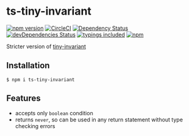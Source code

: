 # ts-tiny-invariant
[![npm version](https://badge.fury.io/js/ts-tiny-invariant.svg?t=1495378566925)](https://badge.fury.io/js/ts-tiny-invariant)
[![CircleCI](https://circleci.com/gh/iyegoroff/ts-tiny-invariant.svg?style=svg)](https://circleci.com/gh/iyegoroff/ts-tiny-invariant)
[![Dependency Status](https://david-dm.org/iyegoroff/ts-tiny-invariant.svg?t=1495378566925)](https://david-dm.org/iyegoroff/ts-tiny-invariant)
[![devDependencies Status](https://david-dm.org/iyegoroff/ts-tiny-invariant/dev-status.svg)](https://david-dm.org/iyegoroff/ts-tiny-invariant?type=dev)
[![typings included](https://img.shields.io/badge/typings-included-brightgreen.svg?t=1495378566925)](dist/index.d.ts)
[![npm](https://img.shields.io/npm/l/express.svg?t=1495378566925)](https://www.npmjs.com/package/ts-tiny-invariant)

Stricter version of [tiny-invariant](https://github.com/alexreardon/tiny-invariant)

## Installation

`$ npm i ts-tiny-invariant`

## Features

- accepts only `boolean` condition
- returns `never`, so can be used in any return statement without type checking errors
